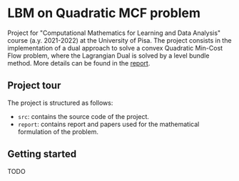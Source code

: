 # LBM on Quadratic MCF problem

Project for "Computational Mathematics for Learning and Data Analysis" course (a.y. 2021-2022) at the University of Pisa. The project consists in the implementation of a dual approach to solve a convex Quadratic Min-Cost Flow problem, where the Lagrangian Dual is solved by a level bundle method. More details can be found in the [report](https://github.com/Simoniuss/LBM-on-Quadratic-MCF-problem/blob/main/report/_CM__Project_report.pdf).

## Project tour

The project is structured as follows:
- `src`: contains the source code of the project.
- `report`: contains report and papers used for the mathematical formulation of the problem.

## Getting started

TODO